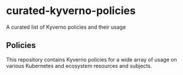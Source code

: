 # curated-kyverno-policies
A curated list of Kyverno policies and their usage

## Policies
This repository contains Kyverno policies for a wide array of usage on various Kubernetes and ecosystem resources and subjects.
